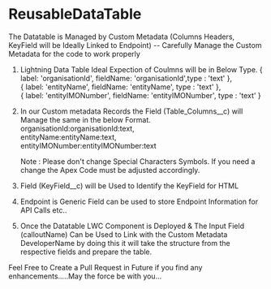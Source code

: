 # ReusableDataTable

The Datatable is Managed by Custom Metadata (Columns Headers, KeyField will be Ideally  Linked to Endpoint) -- Carefully Manage the Custom Metadata for the code to work properly

1. Lightning Data Table Ideal Expection of Coulmns will be in Below Type.
    { label: 'organisationId', fieldName: 'organisationId',type : 'text' }, <br/>
    { label: 'entityName', fieldName: 'entityName', type : 'text' },<br/>
    { label: 'entityIMONumber', fieldName: 'entityIMONumber', type : 'text' }
    
2. In our Custom metadata Records the Field (Table_Columns__c) will Manage the same in the below Format. 
    organisationId:organisationId:text,<br/>
    entityName:entityName:text,<br/>
    entityIMONumber:entityIMONumber:text <br/>
    
    Note : Please don't change Special Characters Symbols. If you need a change the Apex Code must be adjusted accordingly.
    
3. Field (KeyField__c) will be Used to Identify the KeyField for HTML
4. Endpoint is Generic Field can be used to store Endpoint Information for API Calls etc..
5. Once the Datatable LWC Component is Deployed & The Input Field (calloutName) Can be Used to Link with the Custom Metadata DeveloperName by doing this it will take the structure from the respective fields and prepare the table.


Feel Free to Create a Pull Request in Future if you find any enhancements.....May the force be with you...

